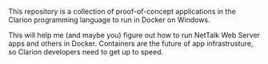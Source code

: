 This repository is a collection of proof-of-concept applications in the Clarion programming language to run in Docker on Windows.

This will help me (and maybe you) figure out how to run NetTalk Web Server apps and others in Docker.  Containers are the future of app infrastrusture, so Clarion developers need to get up to speed.
